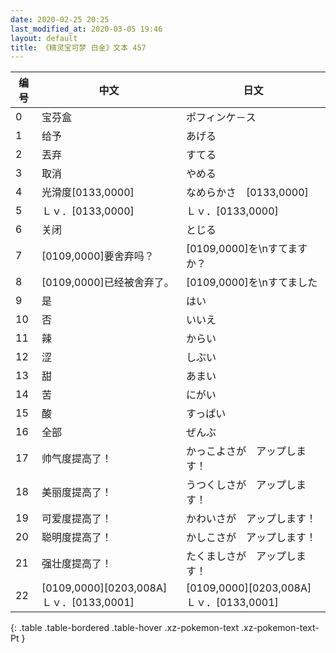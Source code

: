 ```yaml
---
date: 2020-02-25 20:25
last_modified_at: 2020-03-05 19:46
layout: default
title: 《精灵宝可梦 白金》文本 457
---
```

| 编号 | 中文 | 日文 |
| ---- | ---- | ---- |
| 0 | 宝芬盒 | ポフィンケ－ス |
| 1 | 给予 | あげる |
| 2 | 丟弃 | すてる |
| 3 | 取消 | やめる |
| 4 | 光滑度[0133,0000] | なめらかさ　[0133,0000] |
| 5 | Ｌｖ．[0133,0000] | Ｌｖ．[0133,0000] |
| 6 | 关闭 | とじる |
| 7 | [0109,0000]要舍弃吗？ | [0109,0000]を\nすてますか？ |
| 8 | [0109,0000]已经被舍弃了。 | [0109,0000]を\nすてました |
| 9 | 是 | はい |
| 10 | 否 | いいえ |
| 11 | 辣 | からい |
| 12 | 涩 | しぶい |
| 13 | 甜 | あまい |
| 14 | 苦 | にがい |
| 15 | 酸 | すっぱい |
| 16 | 全部 | ぜんぶ |
| 17 | 帅气度提高了！ | かっこよさが　アップします！ |
| 18 | 美丽度提高了！ | うつくしさが　アップします！ |
| 19 | 可爱度提高了！ | かわいさが　アップします！ |
| 20 | 聪明度提高了！ | かしこさが　アップします！ |
| 21 | 强壮度提高了！ | たくましさが　アップします！ |
| 22 | [0109,0000][0203,008A]Ｌｖ．[0133,0001] | [0109,0000][0203,008A]Ｌｖ．[0133,0001] |
{: .table .table-bordered .table-hover .xz-pokemon-text .xz-pokemon-text-Pt }